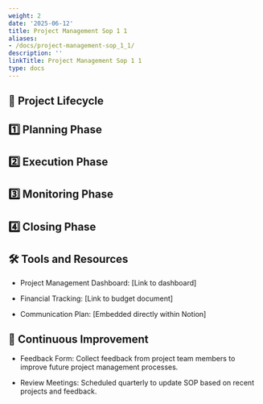 ```yaml
---
weight: 2
date: '2025-06-12'
title: Project Management Sop 1 1
aliases:
- /docs/project-management-sop_1_1/
description: ''
linkTitle: Project Management Sop 1 1
type: docs
---
```


<!-- Unsupported block type: column_list -->

<!-- Unsupported block type: column_list -->

## 📅 Project Lifecycle

## 1️⃣ Planning Phase

## 2️⃣ Execution Phase

## 3️⃣ Monitoring Phase

## 4️⃣ Closing Phase

## 🛠 Tools and Resources

- Project Management Dashboard: [Link to dashboard]

- Financial Tracking: [Link to budget document]

- Communication Plan: [Embedded directly within Notion]

## 🔁 Continuous Improvement

- Feedback Form: Collect feedback from project team members to improve future project management processes.

- Review Meetings: Scheduled quarterly to update SOP based on recent projects and feedback.